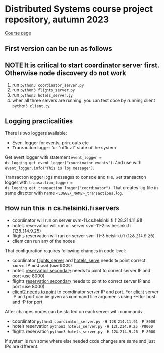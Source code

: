 # Distributed Systems course project repository, autumn 2023

[Course page](https://studies.helsinki.fi/kurssit/toteutus/hy-opt-cur-2324-b8ec1422-835b-4bdb-bd2c-25df506de0f8)

## First version can be run as follows


**NOTE** It is critical to start coordinator server first. Otherwise node discovery do not work
--- 
1. run `python3 coordinator_server.py`
2. run `python3 flights_server.py`
3. run `python3 hotels_server.py`
4. when all three servers are running, you can test code by running client `python3 client.py`

## Logging practicalities

There is two loggers available:
- Event logger for events, print outs etc
- Transaction logger for "official" state of the system

Get event logger with statement ```event_logger = ds_logging.get_event_logger("coordinator.events")```. And use with ```event_logger.info("This is log message")```.

Transaction logger logs messages to console and file. Get transaction logger with ```transaction_logger = ds_logging.get_transaction_logger("coordinator")```. That creates log file in same director with name ```<LOGGER_NAME>_transactions.log```. 

## How run this in cs.helsinki.fi servers

- coordinator will run on server svm-11.cs.helsinki.fi (128.214.11.91)
- hotels reservation will run on server svm-11-2.cs.helsinki.fi (128.214.9.25)
- flights reservation will run on server svm-11-3.helsinki.fi (128.214.9.26)
- client can run any of the nodes 

That configuration requires following changes in code level:
- coordinator [flights_server](https://github.com/noorary/dist-syst-project/blob/main/coordinator_server.py#L67) and [hotels_serve](https://github.com/noorary/dist-syst-project/blob/main/coordinator_server.py#L68) needs to point correct server IP and port (use 8000)
- hotels [reservation secondary](https://github.com/noorary/dist-syst-project/blob/main/hotels_server.py#L192) needs to point to correct server IP and port (use 8000)
- flights [reservation secondary](https://github.com/noorary/dist-syst-project/blob/main/flights_server.py#L193) needs to point to correct server IP and port (use 8000)
- [client2 needs to point](https://github.com/noorary/dist-syst-project/blob/main/client2.py#L31) to coordinator server IP and port. For [client](https://github.com/noorary/dist-syst-project/blob/main/client.py) server IP and port can be given as command line arguments using -H for host and -P for port.

After changes nodes can be started on each server with commands 
- coordinator `python3 coordinator_server.py -H 128.214.11.91 -P 8000`
- hotels reservation `python3 hotels_server.py -H 128.214.9.25 -P8000`
- flights reservation `python3 hotels_server.py -H 128.214.9.26 -P 8000`

If system is run some where else needed code changes are same and just IPs are different.  

